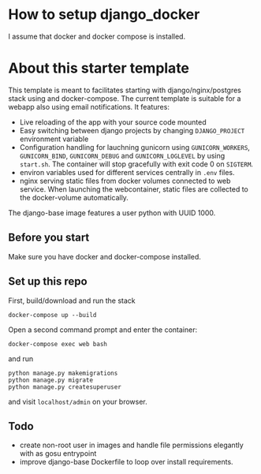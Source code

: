 # How to setup django_docker
I assume that docker and docker compose is installed.

# About this starter template

This template is meant to facilitates starting with django/nginx/postgres stack using and docker-compose. The current template is suitable for a webapp also using email notifications. It features:

- Live reloading of the app with your source code mounted
- Easy switching between django projects by changing `DJANGO_PROJECT` environment variable
- Configuration handling for lauchning gunicorn using `GUNICORN_WORKERS`, `GUNICORN_BIND`, `GUNICORN_DEBUG` and `GUNICORN_LOGLEVEL` by using `start.sh`. The container will stop gracefully with exit code 0 on `SIGTERM`.
- environ variables used for different services centrally in `.env` files.  
- nginx serving static files from docker volumes connected to web service. When launching the webcontainer, static files are collected to the docker-volume automatically.

The django-base image features a user python with UUID 1000.

## Before you start

Make sure you have docker and docker-compose installed.

## Set up this repo

First, build/download and run the stack

    docker-compose up --build

Open a second command prompt and enter the container:

    docker-compose exec web bash

and run

    python manage.py makemigrations
    python manage.py migrate
    python manage.py createsuperuser

and visit `localhost/admin` on your browser.

## Todo

- create non-root user in images and handle file permissions elegantly with as gosu
entrypoint
- improve django-base Dockerfile to loop over install requirements.
